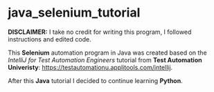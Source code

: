 # java_selenium_tutorial

**DISCLAIMER:** I take no credit for writing this program, I followed instructions and edited code.

This **Selenium** automation program in Java was created based on the *IntelliJ for Test Automation Engineers* tutorial from **Test Automation Univeristy**: https://testautomationu.applitools.com/intellij.

After this **Java** tutorial I decided to continue learning **Python**.
